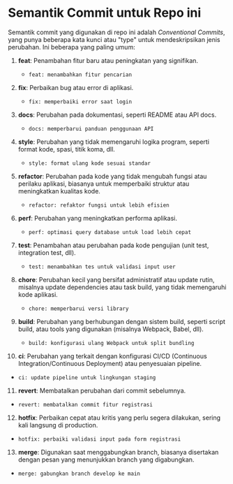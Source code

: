 # Semantik Commit untuk Repo ini
Semantik commit yang digunakan di repo ini adalah *Conventional Commits*, yang punya beberapa kata kunci atau "type" untuk mendeskripsikan jenis perubahan. Ini beberapa yang paling umum:

1. **feat**: Penambahan fitur baru atau peningkatan yang signifikan.
   - `feat: menambahkan fitur pencarian`

2. **fix**: Perbaikan bug atau error di aplikasi.
   - `fix: memperbaiki error saat login`

3. **docs**: Perubahan pada dokumentasi, seperti README atau API docs.
   - `docs: memperbarui panduan penggunaan API`

4. **style**: Perubahan yang tidak memengaruhi logika program, seperti format kode, spasi, titik koma, dll.
   - `style: format ulang kode sesuai standar`

5. **refactor**: Perubahan pada kode yang tidak mengubah fungsi atau perilaku aplikasi, biasanya untuk memperbaiki struktur atau meningkatkan kualitas kode.
   - `refactor: refaktor fungsi untuk lebih efisien`

6. **perf**: Perubahan yang meningkatkan performa aplikasi.
   - `perf: optimasi query database untuk load lebih cepat`

7. **test**: Penambahan atau perubahan pada kode pengujian (unit test, integration test, dll).
   - `test: menambahkan tes untuk validasi input user`

8. **chore**: Perubahan kecil yang bersifat administratif atau update rutin, misalnya update dependencies atau task build, yang tidak memengaruhi kode aplikasi.
   - `chore: memperbarui versi library`

9. **build**: Perubahan yang berhubungan dengan sistem build, seperti script build, atau tools yang digunakan (misalnya Webpack, Babel, dll).
   - `build: konfigurasi ulang Webpack untuk split bundling`

10. **ci**: Perubahan yang terkait dengan konfigurasi CI/CD (Continuous Integration/Continuous Deployment) atau penyesuaian pipeline.
   - `ci: update pipeline untuk lingkungan staging`

11. **revert**: Membatalkan perubahan dari commit sebelumnya.
   - `revert: membatalkan commit fitur registrasi`

12. **hotfix**: Perbaikan cepat atau kritis yang perlu segera dilakukan, sering kali langsung di production.
   - `hotfix: perbaiki validasi input pada form registrasi`

13. **merge**: Digunakan saat menggabungkan branch, biasanya disertakan dengan pesan yang menunjukkan branch yang digabungkan.
   - `merge: gabungkan branch develop ke main`


